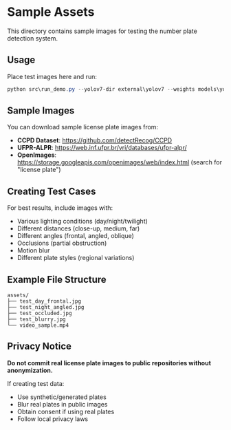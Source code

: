 # Sample Assets

This directory contains sample images for testing the number plate detection system.

## Usage

Place test images here and run:

```powershell
python src\run_demo.py --yolov7-dir external\yolov7 --weights models\yolov7.pt --source assets\sample.jpg
```

## Sample Images

You can download sample license plate images from:

- **CCPD Dataset**: https://github.com/detectRecog/CCPD
- **UFPR-ALPR**: https://web.inf.ufpr.br/vri/databases/ufpr-alpr/
- **OpenImages**: https://storage.googleapis.com/openimages/web/index.html (search for "license plate")

## Creating Test Cases

For best results, include images with:
- Various lighting conditions (day/night/twilight)
- Different distances (close-up, medium, far)
- Different angles (frontal, angled, oblique)
- Occlusions (partial obstruction)
- Motion blur
- Different plate styles (regional variations)

## Example File Structure

```
assets/
├── test_day_frontal.jpg
├── test_night_angled.jpg
├── test_occluded.jpg
├── test_blurry.jpg
└── video_sample.mp4
```

## Privacy Notice

**Do not commit real license plate images to public repositories without anonymization.**

If creating test data:
- Use synthetic/generated plates
- Blur real plates in public images
- Obtain consent if using real plates
- Follow local privacy laws

